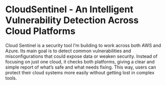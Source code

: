 # CloudSentinel - An Intelligent Vulnerability Detection Across Cloud Platforms

Cloud Sentinel is a security tool I’m building to work across both AWS and Azure. Its main goal is to detect common vulnerabilities and misconfigurations that could expose data or weaken security. Instead of focusing on just one cloud, it checks both platforms, giving a clear and simple report of what’s safe and what needs fixing. This way, users can protect their cloud systems more easily without getting lost in complex tools.
